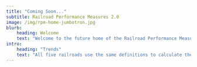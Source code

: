 ```yaml
---
title: "Coming Soon..."
subtitle: Railroad Performance Measures 2.0
image: /img/rpm-home-jumbotron.jpg
blurb:
    heading: Welcome
    text: "Welcome to the future home of the Railroad Performance Measures 2.0 website, where five major North American freight railroads will be voluntarily reporting three weekly performance measures — Cars On Line, Train Speed, and Terminal Dwell. Since 1999, the railroads have been making this data available in a commitment to improve communications with their customers."
intro:
    heading: "Trends"
    text: "All five railroads use the same definitions to calculate their performance data, ensuring a high degree of consistency of the measurements. However, these measures are most useful for examining trends and relative changes, and least useful as absolutes."
---
```

